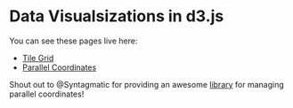 Data Visualsizations in d3.js
======



You can see these pages live here:

 * [Tile Grid](columbia.edu/~cme2126/datavisuals/bigdata_tilegrid.html)
 * [Parallel Coordinates](columbia.edu/~cme2126/datavisuals/bigdata_parallelcoordinates.html)
 
 
 Shout out to @Syntagmatic for providing an awesome [library](https://github.com/syntagmatic/parallel-coordinates) for managing parallel coordinates!
 




 
 
